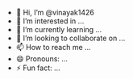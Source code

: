 - 👋 Hi, I’m @vinayak1426
- 👀 I’m interested in ...
- 🌱 I’m currently learning ...
- 💞️ I’m looking to collaborate on ...
- 📫 How to reach me ...
- 😄 Pronouns: ...
- ⚡ Fun fact: ...

<!---
vinayak1426/vinayak1426 is a ✨ special ✨ repository because its `README.md` (this file) appears on your GitHub profile.
You can click the Preview link to take a look at your changes.
--->
